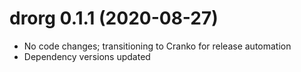 # drorg 0.1.1 (2020-08-27)

- No code changes; transitioning to Cranko for release automation
- Dependency versions updated
